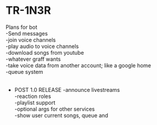 # TR-1N3R <br />
Plans for bot <br />
-Send messages <br />
-join voice channels <br />
-play audio to voice channels <br />
-download songs from youtube <br />
-whatever graff wants <br />
-take voice data from another account; like a google home <br />
-queue system <br />
<br />
- POST 1.0 RELEASE
-announce livestreams <br />
-reaction roles <br />
-playlist support <br />
-optional args for other services <br />
-show user current songs, queue and <br />